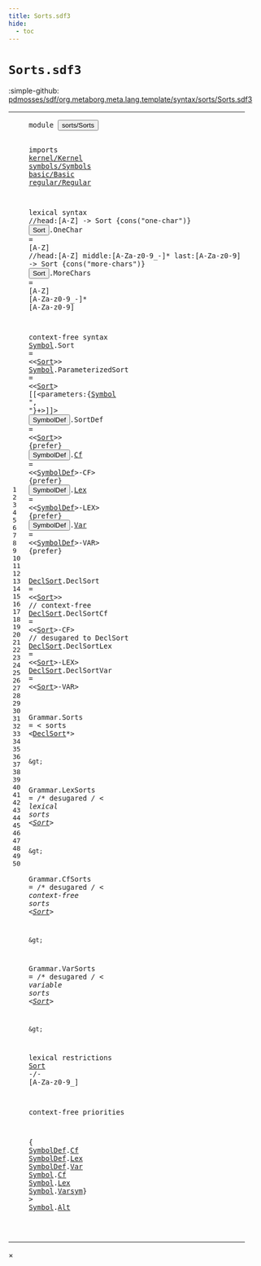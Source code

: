 ```yaml
---
title: Sorts.sdf3
hide:
  - toc
---
```


# `Sorts.sdf3`

:simple-github: [pdmosses/sdf/org.metaborg.meta.lang.template/syntax/sorts/Sorts.sdf3]

[pdmosses/sdf/org.metaborg.meta.lang.template/syntax/sorts/Sorts.sdf3]: https://github.com/pdmosses/sdf/blob/master/org.metaborg.meta.lang.template/syntax/sorts/Sorts.sdf3 "The source file on GitHub"

<div class="sdf3"><table class="highlighttable"><tbody><tr><td class="linenos"><div class="linenodiv"><pre><span></span>1
2
3
4
5
6
7
8
9
10
11
12
13
14
15
16
17
18
19
20
21
22
23
24
25
26
27
28
29
30
31
32
33
34
35
36
37
38
39
40
41
42
43
44
45
46
47
48
49
50
</pre></div></td>
<td class="code"><pre><code><span class="keyword">module</span> <button class="modal-open" id="sorts/Sorts_1_8" title="Multi-file references" data-urls="../../TemplateLang.sdf3/#sorts/Sorts_5_3 line 5; ../../basic/Basic.sdf3/#sorts/Sorts_4_3 line 4; ../../regular/Regular.sdf3/#sorts/Sorts_3_87 line 3; ../../sdf2-core/Sdf2-Syntax.sdf3/#sorts/Sorts_10_9 line 10">sorts/Sorts</button>

<span class="keyword">imports</span> <a href="../../kernel/Kernel.sdf3/#kernel/Kernel_1_8" id="kernel/Kernel_3_9" title="Defined at ../../kernel/Kernel.sdf3 line 1">kernel/Kernel</a>
<a href="../../symbols/Symbols.sdf3/#symbols/Symbols_1_8" id="symbols/Symbols_4_1" title="Defined at ../../symbols/Symbols.sdf3 line 1">symbols/Symbols</a>
<a href="../../basic/Basic.sdf3/#basic/Basic_1_8" id="basic/Basic_5_1" title="Defined at ../../basic/Basic.sdf3 line 1">basic/Basic</a>
<a href="../../regular/Regular.sdf3/#regular/Regular_1_8" id="regular/Regular_6_1" title="Defined at ../../regular/Regular.sdf3 line 1">regular/Regular</a>

<span class="keyword">lexical syntax</span>
  <span class="layout">//head:[A-Z] -&gt; Sort {cons("one-char")}</span>
  <button class="modal-open" id="Sort_10_3" title="Multi-file references" data-urls="#Sort_15_17 line 15, 16, 17, 22, 23, 24, 25, 33, 37, 41, 46; ../../regular/Regular.sdf3/#Sort_20_20 line 20, 21, 22, 23, 24">Sort</button>.<span class="cons_Constructor"><span id="OneChar_10_8" title="Not referenced">OneChar</span></span> = [<span class="cons_Regular">A</span>-<span class="cons_Regular">Z</span>]
  <span class="layout">//head:[A-Z] middle:[A-Za-z0-9\_\-]* last:[A-Za-z0-9] -&gt; Sort {cons("more-chars")}</span>
  <button class="modal-open" id="Sort_12_3" title="Multi-file references" data-urls="#Sort_15_17 line 15, 16, 17, 22, 23, 24, 25, 33, 37, 41, 46; ../../regular/Regular.sdf3/#Sort_20_20 line 20, 21, 22, 23, 24">Sort</button>.<span class="cons_Constructor"><span id="MoreChars_12_8" title="Not referenced">MoreChars</span></span> = [<span class="cons_Regular">A</span>-<span class="cons_Regular">Z</span>] [<span class="cons_Regular">A</span>-<span class="cons_Regular">Z</span><span class="cons_Regular">a</span>-<span class="cons_Regular">z</span><span class="cons_Regular">0</span>-<span class="cons_Regular">9</span>\_\-]* [<span class="cons_Regular">A</span>-<span class="cons_Regular">Z</span><span class="cons_Regular">a</span>-<span class="cons_Regular">z</span><span class="cons_Regular">0</span>-<span class="cons_Regular">9</span>]

<span class="keyword">context-free syntax</span>
<a href="#Symbol_16_51" id="Symbol_15_1" title="Referenced at line 16, 50">Symbol</a>.<span class="cons_Constructor"><span id="Sort_15_8" title="Not referenced">Sort</span></span> = &lt;&lt;<a href="#Sort_10_3" id="Sort_15_17" title="Defined at line 10, 12">Sort</a>&gt;&gt;
<a href="#Symbol_16_51" id="Symbol_16_1" title="Referenced at line 16, 50">Symbol</a>.<span class="cons_Constructor"><span id="ParameterizedSort_16_8" title="Not referenced">ParameterizedSort</span></span> = &lt;&lt;<a href="#Sort_10_3" id="Sort_16_30" title="Defined at line 10, 12">Sort</a>&gt; <span class="cons_String">[[</span>&lt;<span class="cons_Unquoted"><span id="parameters_16_39" title="Not referenced">parameters</span></span>:{<a href="#Symbol_15_1" id="Symbol_16_51" title="Defined at line 15, 16">Symbol</a> <span class="cons_Lit">", "</span>}+&gt;<span class="cons_String">]]</span>&gt;
<button class="modal-open" id="SymbolDef_17_1" title="Multi-file references" data-urls="#SymbolDef_18_23 line 18, 19, 20, 50; ../../TemplateLang.sdf3/#SymbolDef_30_38 line 30, 85, 90, 97">SymbolDef</button>.<span class="cons_Constructor"><span id="SortDef_17_11" title="Not referenced">SortDef</span></span> = &lt;&lt;<a href="#Sort_10_3" id="Sort_17_23" title="Defined at line 10, 12">Sort</a>&gt;&gt; {<span class="keyword">prefer</span>}
<button class="modal-open" id="SymbolDef_18_1" title="Multi-file references" data-urls="#SymbolDef_18_23 line 18, 19, 20, 50; ../../TemplateLang.sdf3/#SymbolDef_30_38 line 30, 85, 90, 97">SymbolDef</button>.<span class="cons_Constructor"><a href="#Cf_50_13" id="Cf_18_11" title="Referenced at line 50">Cf</a></span>      = &lt;&lt;<a href="#SymbolDef_17_1" id="SymbolDef_18_23" title="Defined at line 17, 18, 19, 20">SymbolDef</a>&gt;<span class="cons_String">-CF</span>&gt; {<span class="keyword">prefer</span>}
<button class="modal-open" id="SymbolDef_19_1" title="Multi-file references" data-urls="#SymbolDef_18_23 line 18, 19, 20, 50; ../../TemplateLang.sdf3/#SymbolDef_30_38 line 30, 85, 90, 97">SymbolDef</button>.<span class="cons_Constructor"><a href="#Lex_50_26" id="Lex_19_11" title="Referenced at line 50">Lex</a></span>     = &lt;&lt;<a href="#SymbolDef_17_1" id="SymbolDef_19_23" title="Defined at line 17, 18, 19, 20">SymbolDef</a>&gt;<span class="cons_String">-LEX</span>&gt; {<span class="keyword">prefer</span>}
<button class="modal-open" id="SymbolDef_20_1" title="Multi-file references" data-urls="#SymbolDef_18_23 line 18, 19, 20, 50; ../../TemplateLang.sdf3/#SymbolDef_30_38 line 30, 85, 90, 97">SymbolDef</button>.<span class="cons_Constructor"><a href="#Var_50_40" id="Var_20_11" title="Referenced at line 50">Var</a></span>     = &lt;&lt;<a href="#SymbolDef_17_1" id="SymbolDef_20_23" title="Defined at line 17, 18, 19, 20">SymbolDef</a>&gt;<span class="cons_String">-VAR</span>&gt; {<span class="keyword">prefer</span>}

<a href="#DeclSort_29_10" id="DeclSort_22_1" title="Referenced at line 29">DeclSort</a>.<span class="cons_Constructor"><span id="DeclSort_22_10" title="Not referenced">DeclSort</span></span>    = &lt;&lt;<a href="#Sort_10_3" id="Sort_22_26" title="Defined at line 10, 12">Sort</a>&gt;&gt;     <span class="layout">// context-free</span>
<a href="#DeclSort_29_10" id="DeclSort_23_1" title="Referenced at line 29">DeclSort</a>.<span class="cons_Constructor"><span id="DeclSortCf_23_10" title="Not referenced">DeclSortCf</span></span>  = &lt;&lt;<a href="#Sort_10_3" id="Sort_23_26" title="Defined at line 10, 12">Sort</a>&gt;<span class="cons_String">-CF</span>&gt;  <span class="layout">// desugared to DeclSort</span>
<a href="#DeclSort_29_10" id="DeclSort_24_1" title="Referenced at line 29">DeclSort</a>.<span class="cons_Constructor"><span id="DeclSortLex_24_10" title="Not referenced">DeclSortLex</span></span> = &lt;&lt;<a href="#Sort_10_3" id="Sort_24_26" title="Defined at line 10, 12">Sort</a>&gt;<span class="cons_String">-LEX</span>&gt;
<a href="#DeclSort_29_10" id="DeclSort_25_1" title="Referenced at line 29">DeclSort</a>.<span class="cons_Constructor"><span id="DeclSortVar_25_10" title="Not referenced">DeclSortVar</span></span> = &lt;&lt;<a href="#Sort_10_3" id="Sort_25_26" title="Defined at line 10, 12">Sort</a>&gt;<span class="cons_String">-VAR</span>&gt;


<span id="Grammar_28_1" title="Not referenced">Grammar</span>.<span class="cons_Constructor"><span id="Sorts_28_9" title="Not referenced">Sorts</span></span> = &lt;
  <span class="cons_String">sorts</span> &lt;<a href="#DeclSort_22_1" id="DeclSort_29_10" title="Defined at line 22, 23, 24, 25">DeclSort</a>*&gt;

    &gt;
<span id="Grammar_32_1" title="Not referenced">Grammar</span>.<span class="cons_Constructor"><span id="LexSorts_32_9" title="Not referenced">LexSorts</span></span> = /* <span class="keyword">desugared</span> */ &lt;
  <span class="cons_String">lexical</span> <span class="cons_String">sorts</span> &lt;<a href="#Sort_10_3" id="Sort_33_18" title="Defined at line 10, 12">Sort</a>*&gt;

    &gt;
<span id="Grammar_36_1" title="Not referenced">Grammar</span>.<span class="cons_Constructor"><span id="CfSorts_36_9" title="Not referenced">CfSorts</span></span> = /* <span class="keyword">desugared</span> */ &lt;
  <span class="cons_String">context-free</span> <span class="cons_String">sorts</span> &lt;<a href="#Sort_10_3" id="Sort_37_23" title="Defined at line 10, 12">Sort</a>*&gt;

    &gt;
<span id="Grammar_40_1" title="Not referenced">Grammar</span>.<span class="cons_Constructor"><span id="VarSorts_40_9" title="Not referenced">VarSorts</span></span> = /* <span class="keyword">desugared</span> */ &lt;
  <span class="cons_String">variable</span> <span class="cons_String">sorts</span> &lt;<a href="#Sort_10_3" id="Sort_41_19" title="Defined at line 10, 12">Sort</a>*&gt;

    &gt;

<span class="keyword">lexical restrictions</span>
    <a href="#Sort_10_3" id="Sort_46_5" title="Defined at line 10, 12">Sort</a> -/- [<span class="cons_Regular">A</span>-<span class="cons_Regular">Z</span><span class="cons_Regular">a</span>-<span class="cons_Regular">z</span><span class="cons_Regular">0</span>-<span class="cons_Regular">9</span>\_]

<span class="keyword">context-free priorities</span>

{ <a href="#SymbolDef_17_1" id="SymbolDef_50_3" title="Defined at line 17, 18, 19, 20">SymbolDef</a>.<span class="cons_Constructor"><a href="#Cf_18_11" id="Cf_50_13" title="Defined at line 18">Cf</a></span> <a href="#SymbolDef_17_1" id="SymbolDef_50_16" title="Defined at line 17, 18, 19, 20">SymbolDef</a>.<span class="cons_Constructor"><a href="#Lex_19_11" id="Lex_50_26" title="Defined at line 19">Lex</a></span> <a href="#SymbolDef_17_1" id="SymbolDef_50_30" title="Defined at line 17, 18, 19, 20">SymbolDef</a>.<span class="cons_Constructor"><a href="#Var_20_11" id="Var_50_40" title="Defined at line 20">Var</a></span> <a href="#Symbol_15_1" id="Symbol_50_44" title="Defined at line 15, 16">Symbol</a>.<span class="cons_Constructor"><a href="../../basic/Basic.sdf3/#Cf_48_8" id="Cf_50_51" title="Defined at ../../basic/Basic.sdf3 line 48">Cf</a></span> <a href="#Symbol_15_1" id="Symbol_50_54" title="Defined at line 15, 16">Symbol</a>.<span class="cons_Constructor"><a href="../../basic/Basic.sdf3/#Lex_49_8" id="Lex_50_61" title="Defined at ../../basic/Basic.sdf3 line 49">Lex</a></span> <a href="#Symbol_15_1" id="Symbol_50_65" title="Defined at line 15, 16">Symbol</a>.<span class="cons_Constructor"><a href="../../basic/Basic.sdf3/#Varsym_50_8" id="Varsym_50_72" title="Defined at ../../basic/Basic.sdf3 line 50">Varsym</a></span>} &gt; <a href="#Symbol_15_1" id="Symbol_50_82" title="Defined at line 15, 16">Symbol</a>.<span class="cons_Constructor"><a href="../../regular/Regular.sdf3/#Alt_38_8" id="Alt_50_89" title="Defined at ../../regular/Regular.sdf3 line 38">Alt</a></span>

</code></pre></td></tr></tbody></table></div>

<div id="modal">
  <div id="modal-content">
    <span id="modal-close">&times;</span>
    <h2 id="modal-h2"></h2>
    <p  id="modal-p"></p>
    <ul id="modal-ul"></ul>
  </div>
</div>
